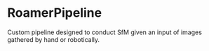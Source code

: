 # RoamerPipeline

Custom pipeline designed to conduct SfM given an input of images gathered by hand or robotically.
